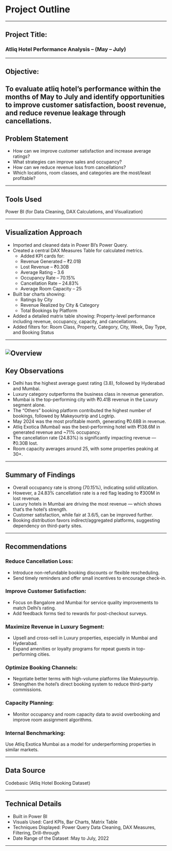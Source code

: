 # Project Outline

---
## Project Title:
### Atliq Hotel Performance Analysis – (May – July)

---
## Objective:
To evaluate atliq hotel’s  performance within the months of May to July and identify opportunities to improve customer satisfaction, boost revenue, and reduce revenue leakage through cancellations.
---
## Problem Statement
- How can we improve customer satisfaction and increase average ratings?
- What strategies can improve sales and occupancy?
- How can we reduce revenue loss from cancellations?
- Which locations, room classes, and categories are the most/least profitable?

---
## Tools Used
Power BI (for Data Cleaning, DAX Calculations, and Visualization)

---
## Visualization Approach
- Imported and cleaned data in Power BI’s Power Query.
- Created a central DAX Measures Table for calculated metrics.
  - Added KPI cards for:
  - Revenue Generated – ₹2.01B
  - Lost Revenue – ₹0.30B
  - Average Rating – 3.6
  - Occupancy Rate – 70.15%
  - Cancellation Rate – 24.83%
  - Average Room Capacity – 25
- Built bar charts showing:
  - Ratings by City
  - Revenue Realized by City & Category
  - Total Bookings by Platform
- Added a detailed matrix table showing: Property-level performance including revenue, occupancy, capacity, and cancellations.
- Added filters for: Room Class, Property, Category, City, Week, Day Type, and Booking Status

---
![Overview](Screenshot%20(70))
---
## Key Observations
- Delhi has the highest average guest rating (3.8), followed by Hyderabad and Mumbai.
- Luxury category outperforms the business class in revenue generation.
- Mumbai is the top-performing city with ₹0.41B revenue in the Luxury segment alone.
- The “Others” booking platform contributed the highest number of bookings, followed by Makeyourtrip and Logtrip.
- May 2024 was the most profitable month, generating ₹0.68B in revenue.
- Atliq Exotica (Mumbai) was the best-performing hotel with ₹138.6M in generated revenue and ~71% occupancy.
- The cancellation rate (24.83%) is significantly impacting revenue — ₹0.30B lost.
- Room capacity averages around 25, with some properties peaking at 30+.

---
## Summary of Findings
- Overall occupancy rate is strong (70.15%), indicating solid utilization.
- However, a 24.83% cancellation rate is a red flag leading to ₹300M in lost revenue.
- Luxury hotels in Mumbai are driving the most revenue — which shows that’s the hotel’s strength.
- Customer satisfaction, while fair at 3.6/5, can be improved further.
- Booking distribution favors indirect/aggregated platforms, suggesting dependency on third-party sites.

---
## Recommendations
### Reduce Cancellation Loss:
- Introduce non-refundable booking discounts or flexible rescheduling.
- Send timely reminders and offer small incentives to encourage check-in.

### Improve Customer Satisfaction:
- Focus on Bangalore and Mumbai for service quality improvements to match Delhi’s rating.
- Add feedback forms tied to rewards for post-checkout surveys.

### Maximize Revenue in Luxury Segment:
- Upsell and cross-sell in Luxury properties, especially in Mumbai and Hyderabad.
- Expand amenities or loyalty programs for repeat guests in top-performing cities.

### Optimize Booking Channels:
- Negotiate better terms with high-volume platforms like Makeyourtrip.
- Strengthen the hotel’s direct booking system to reduce third-party commissions.

### Capacity Planning:
- Monitor occupancy and room capacity data to avoid overbooking and improve room assignment algorithms.

### Internal Benchmarking:
Use Atliq Exotica Mumbai as a model for underperforming properties in similar markets.

---
## Data Source
Codebasic (Atliq Hotel Booking Dataset)

---
## Technical Details
- Built in Power BI
- Visuals Used: Card KPIs, Bar Charts, Matrix Table
- Techniques Displayed: Power Query Data Cleaning, DAX Measures, Filtering, Drill-through
- Date Range of the Dataset :May to July, 2022

---
